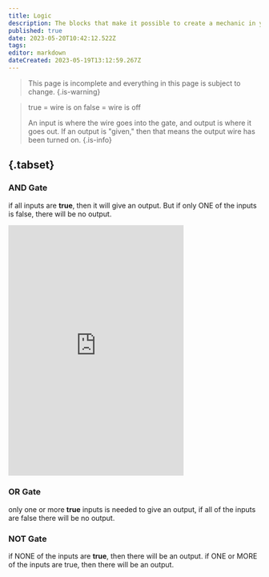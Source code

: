 ```yaml
---
title: Logic
description: The blocks that make it possible to create a mechanic in your world
published: true
date: 2023-05-20T10:42:12.522Z
tags: 
editor: markdown
dateCreated: 2023-05-19T13:12:59.267Z
---
```


> This page is incomplete and everything in this page is subject to change.
{.is-warning}

> true = wire is on
> false = wire is off
> 
> An input is where the wire goes into the gate, and output is where it goes out. If an output is "given," then that means the output wire has been turned on.
{.is-info}


## {.tabset}

### AND Gate
if all inputs are **true**, then it will give an output. But if only ONE of the inputs is false, there will be no output.
<iframe src="https://discord.com/widget?id=1014412999349522462&theme=dark" width="350" height="500" allowtransparency="true" frameborder="0" sandbox="allow-popups allow-popups-to-escape-sandbox allow-same-origin allow-scripts"></iframe>

### OR Gate
only one or more **true** inputs is needed to give an output, if all of the inputs are false there will be no output.

### NOT Gate
if NONE of the inputs are **true**, then there will be an output. if ONE or MORE of the inputs are true, then there will be an output.